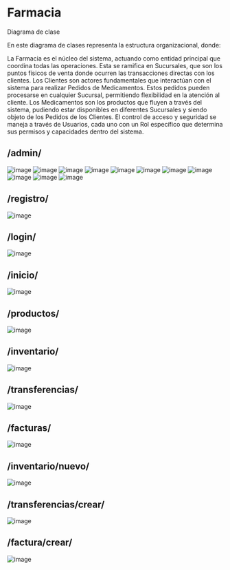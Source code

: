 # Farmacia

Diagrama de clase 


En este diagrama de clases representa la estructura organizacional, donde:

La Farmacia es el núcleo del sistema, actuando como entidad principal que coordina todas las operaciones. Esta se ramifica en Sucursales, que son los puntos físicos de venta donde ocurren las transacciones directas con los clientes.
Los Clientes son actores fundamentales que interactúan con el sistema para realizar Pedidos de Medicamentos. Estos pedidos pueden procesarse en cualquier Sucursal, permitiendo flexibilidad en la atención al cliente.
Los Medicamentos son los productos que fluyen a través del sistema, pudiendo estar disponibles en diferentes Sucursales y siendo objeto de los Pedidos de los Clientes.
El control de acceso y seguridad se maneja a través de Usuarios, cada uno con un Rol específico que determina sus permisos y capacidades dentro del sistema.


## /admin/
![image](https://github.com/user-attachments/assets/56b9e134-acd3-4d3c-8b5f-51ddb0def718)
![image](https://github.com/user-attachments/assets/0b085fd0-d156-417c-9bb8-d3bff4d8d5e5)
![image](https://github.com/user-attachments/assets/e324543b-97b3-48ed-83cf-b257e5fd0f1a)
![image](https://github.com/user-attachments/assets/28dea1b2-d6f5-4c94-b0d3-28d56fd72b91)
![image](https://github.com/user-attachments/assets/0f3c3354-76e8-41a0-a37e-a93ae21c8f20)
![image](https://github.com/user-attachments/assets/e6829afe-7656-43f0-892d-b9c96f0241af)
![image](https://github.com/user-attachments/assets/61f7181a-7c35-442b-9799-3b0183d2b780)
![image](https://github.com/user-attachments/assets/56e419ab-3986-4be4-ac37-4aa6dfed2a92)
![image](https://github.com/user-attachments/assets/ed24acfb-7a7a-4910-b1cf-3ae384ea6a00)
![image](https://github.com/user-attachments/assets/cd210acf-4d93-4751-9735-de1106b0ae4a)
![image](https://github.com/user-attachments/assets/60319d85-da71-4dac-9fdc-3a430e8ac7fa)

## /registro/
![image](https://github.com/user-attachments/assets/a6643467-8286-4cda-baaa-0388407b2670)
## /login/
![image](https://github.com/user-attachments/assets/0962b994-f418-4a40-aa13-c6397086238c) 
## /inicio/
![image](https://github.com/user-attachments/assets/3a9b0cba-b070-4438-8e30-b725df13e917)
## /productos/
![image](https://github.com/user-attachments/assets/0a113866-6bbf-4f30-80cb-3fe3b6627697)
## /inventario/
![image](https://github.com/user-attachments/assets/b9740f7a-27ee-4fea-a4ab-aa4601991b87)
## /transferencias/
![image](https://github.com/user-attachments/assets/4f4d19fa-26a5-4ad1-8bd4-b65cf20f1b5f)
## /facturas/
![image](https://github.com/user-attachments/assets/51b978d1-505c-4832-9906-cb2cfaca456d)
## /inventario/nuevo/
![image](https://github.com/user-attachments/assets/b4dabbb0-dc73-4ed1-948f-d728e14c698e)
## /transferencias/crear/
![image](https://github.com/user-attachments/assets/f130d1a9-a0f8-4554-9289-4b61ede342c0)
## /factura/crear/
![image](https://github.com/user-attachments/assets/7f19fdd8-dfee-4292-8546-1e162dc4ec77)


